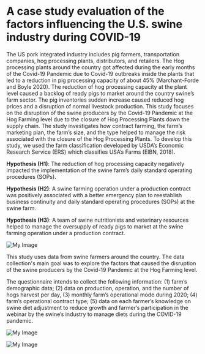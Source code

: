 # A case study evaluation of the factors influencing the U.S. swine industry during COVID-19

The US pork integrated industry includes pig farmers, transportation companies, hog processing plants, distributors, and retailers.
The Hog processing plants around the country got affected during the early months of the Covid-19 Pandemic due to Covid-19 outbreaks inside the plants that led to a reduction in pig processing capacity of about 45% (Marchant-Forde and Boyle 2020).
The reduction of hog processing capacity at the plant level caused a backlog of ready pigs to market around the country swine’s farm sector.
The pig inventories sudden increase caused reduced hog prices and a disruption of normal livestock production.
This study focuses on the disruption of the swine producers by the Covid-19 Pandemic at the Hog Farming level due to the closure of Hog Processing Plants down the supply chain. The study investigates how contract farming, the farm’s marketing plan, the farm’s size, and the type helped to manage the risk associated with the closure of the Hog Processing Plants. To develop this study, we used the farm classification developed by USDA’s Economic Research Service (ERS) which classifies USA’s Farms (EIBN, 2018).

**Hypothesis (H1)**: The reduction of hog processing capacity negatively impacted the implementation of the swine farm’s daily standard operating procedures (SOPs).

**Hypothesis (H2)**: A swine farming operation under a production contract was positively associated with a better emergency plan to reestablish business continuity and daily standard operating procedures (SOPs) at the swine farm.

**Hypothesis (H3)**: A team of swine nutritionists and veterinary resources helped to manage the oversupply of ready pigs to market at the swine farming operation under a production contract.

![My Image](BAN-702-FIG-001.jpg)

This study uses data from swine farmers around the country. The data collection's main goal was to explore the factors that caused the disruption of the swine producers by the Covid-19 Pandemic at the Hog Farming level.

The questionnaire intends to collect the following information: (1) farm’s demographic data; (2) data on production, operation, and the number of hogs harvest per day, (3) monthly farm’s operational mode during 2020; (4) farm’s operational contract type; (5) data on each farmer’s knowledge on swine diet adjustment to reduce growth and farmer’s participation in the webinar by the swine’s industry to manage diets during the COVID-19 pandemic.

![My Image](BAN-702-FIG-002.jpg)

![My Image](BAN-702-FIG-003.jpg)


